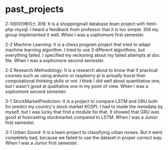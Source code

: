 # past_projects
2-1데이터베이스 과제: It is a shoppingmall database team project with html-php-mysql. I heard a feedback from professor that it is too simple. Still my group implemented it well. When I was a sophomore first semester.

2-2 Machine Learning: It is a chess program project that tried to adapt machine learning algorithm. I tried to use 3 different algorithms, but everything failed. I specified my reckoning about my failed attempts at doc file. When I was a sophomore second semester.

2-2 Research Methodology: It is a research about to know that if practical courses such as using arduino or raspberry pi is actually boost their computational thinking skills or not. I think I did well about quantitative one, but I wasn't good at qualitative one in my point of view. When I was a sophomore second semester.

3-1 StockMarketPrediction: It is a project to compare LSTM and GRU both for predict my country's stock market KOSPI. I had to made the metadata by myself, but I was lucky that find a module for that. It showed that GRU was good at forecasting stockmarket compared to LSTM. When I was a Junior first semester.

3-1 Urban Sound: It is a team project to classifying urban noises. But it went completely bad, because we failed to use the dataset in proper correct way. When I was a Junior first semester.

